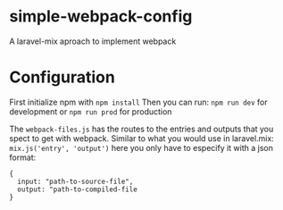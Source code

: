 # simple-webpack-config
A laravel-mix aproach to implement webpack

# Configuration
First initialize npm with
  `npm install`
Then you can run:
`npm run dev` for development 
or `npm run prod` for production

The `webpack-files.js` has the routes to the entries and outputs that you spect to get with webpack. Similar to what you would use in laravel.mix:
`mix.js('entry', 'output')`
here you only have to especify it with a json format:
```
{
  input: "path-to-source-file",
  output: "path-to-compiled-file
}
```
